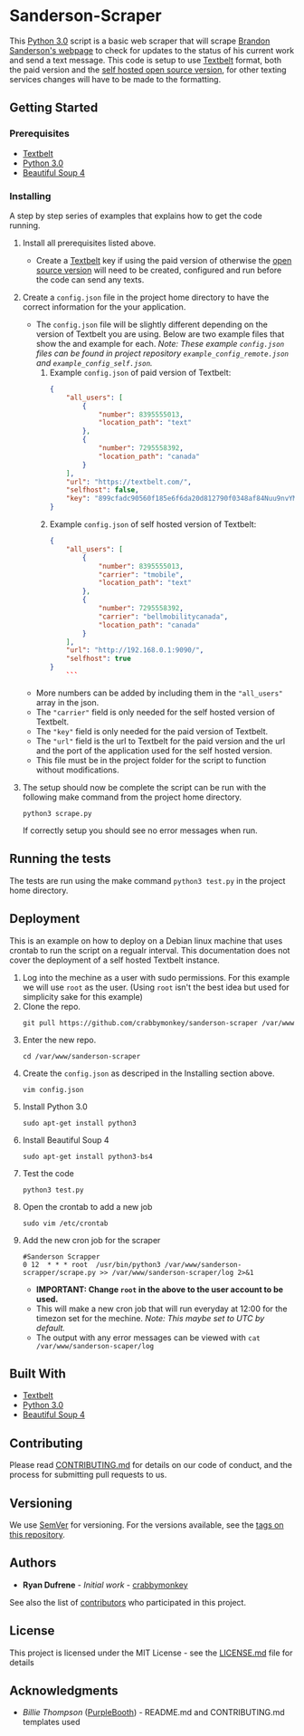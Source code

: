 # Sanderson-Scraper
This [Python 3.0](https://www.python.org/) script is a basic web scraper that will scrape [Brandon Sanderson's webpage](https://brandonsanderson.com/) to check for updates to the status of his current work and send a text message. This code is setup to use [Textbelt](https://textbelt.com/) format, both the paid version and the [self hosted open source version](https://github.com/typpo/textbelt), for other texting services changes will have to be made to the formatting. 

## Getting Started

### Prerequisites

* [Textbelt](https://textbelt.com/)
* [Python 3.0](https://www.python.org/)
* [Beautiful Soup 4](https://www.crummy.com/software/BeautifulSoup/bs4/doc/)

### Installing

A step by step series of examples that explains how to get the code running.

1. Install all prerequisites listed above. 
	* Create a [Textbelt](https://textbelt.com/) key if using the paid version of otherwise the [open source version](https://github.com/typpo/textbelt) will need to be created, configured and run before the code can send any texts.
2. Create a `config.json` file in the project home directory to have the correct information for the your application.
	* The `config.json` file will be slightly different depending on the version of Textbelt you are using. Below are two example files that show the and example for each. *Note: These example `config.json` files can be found in project repository `example_config_remote.json` and `example_config_self.json`.*
		1. Example `config.json` of paid version of Textbelt:
			```json
			{
				"all_users": [
					{
						"number": 8395555013,
						"location_path": "text"
					},
					{
						"number": 7295558392,
						"location_path": "canada"
					}
				],
				"url": "https://textbelt.com/",
				"selfhost": false,
				"key": "899cfadc90560f185e6f6da20d812790f0348af84Nuu9nvYMeDMzZfsAnXhRUbHz"
			}
			```
		2. Example `config.json` of self hosted version of Textbelt:
			```json
			{
				"all_users": [
					{
						"number": 8395555013,
						"carrier": "tmobile",
						"location_path": "text"
					},
					{
						"number": 7295558392,
						"carrier": "bellmobilitycanada",
						"location_path": "canada"
					}
				],
				"url": "http://192.168.0.1:9090/",
				"selfhost": true
			}
				```
	* More numbers can be added by including them in the `"all_users"` array in the json.
	* The `"carrier"` field is only needed for the self hosted version of Textbelt.
	* The `"key"` field is only needed for the paid version of Textbelt.
	* The `"url"` field is the url to Textbelt for the paid version and the url and the port of the application used for the self hosted version.
	* This file must be in the project folder for the script to function without modifications.
4. The setup should now be complete the script can be run with the following make command from the project home directory.
	```
	python3 scrape.py
	```

	If correctly setup you should see no error messages when run.

## Running the tests

The tests are run using the make command `python3 test.py` in the project home directory.

## Deployment

This is an example on how to deploy on a Debian linux machine that uses crontab to run the script on a regualr interval. This documentation does not cover the deployment of a self hosted Textbelt instance.

 1. Log into the mechine as a user with sudo permissions. For this example we will use `root` as the user. (Using `root` isn't the best idea but used for simplicity sake for this example)
 2. Clone the repo.
	``` 
	git pull https://github.com/crabbymonkey/sanderson-scraper /var/www
	```
3. Enter the new repo.
	```
	cd /var/www/sanderson-scraper
	```
4. Create the `config.json` as descriped in the Installing section above.
	```
	vim config.json
	```
5. Install Python 3.0
	```
	sudo apt-get install python3
	```
6. Install Beautiful Soup 4
	```
	sudo apt-get install python3-bs4
	```
7. Test the code
	```
	python3 test.py
	```
8. Open the crontab to add a new job
	```
	sudo vim /etc/crontab
	```
9. Add the new cron job for the scraper
	```
	#Sanderson Scrapper
	0 12  * * * root  /usr/bin/python3 /var/www/sanderson-scrapper/scrape.py >> /var/www/sanderson-scraper/log 2>&1
	``` 
	* **IMPORTANT: Change `root` in the above to the user account to be used.**
	* This will make a new cron job that will run everyday at 12:00 for the timezon set for the mechine. *Note: This maybe set to UTC by default.*
	* The output with any error messages can be viewed with `cat /var/www/sanderson-scaper/log`

## Built With

* [Textbelt](https://textbelt.com/)
* [Python 3.0](https://www.python.org/)
* [Beautiful Soup 4](https://www.crummy.com/software/BeautifulSoup/bs4/doc/)

## Contributing

Please read [CONTRIBUTING.md](https://github.com/crabbymonkey/sanderson-scraper/blob/master/CONTRIBUTING.md) for details on our code of conduct, and the process for submitting pull requests to us.

## Versioning

We use [SemVer](http://semver.org/) for versioning. For the versions available, see the [tags on this repository](https://github.com/crabbymonkey/sanderson-scraper/tags). 

## Authors

* **Ryan Dufrene** - *Initial work* - [crabbymonkey](https://github.com/crabbymonkey)

See also the list of [contributors](https://github.com/crabbymonkey/sanderson-scraper/contributors) who participated in this project.

## License

This project is licensed under the MIT License - see the [LICENSE.md](https://github.com/crabbymonkey/sanderson-scraper/blob/master/LICENSE) file for details

## Acknowledgments

* *Billie Thompson* ([PurpleBooth](https://github.com/PurpleBooth)) - README.md and CONTRIBUTING.md templates used
